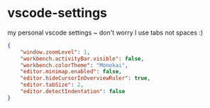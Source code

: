 # vscode-settings
my personal vscode settings ~ don't worry I use tabs not spaces :)

```json
{
    "window.zoomLevel": 1,
    "workbench.activityBar.visible": false,
    "workbench.colorTheme": "Monokai",
    "editor.minimap.enabled": false,
    "editor.hideCursorInOverviewRuler": true,
    "editor.tabSize": 2,
    "editor.detectIndentation": false
}
```
